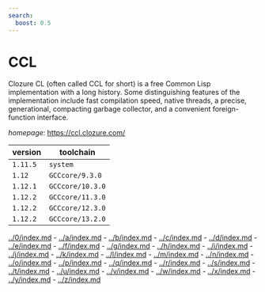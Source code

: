 ```yaml
---
search:
  boost: 0.5
---
```

# CCL

Clozure CL (often called CCL for short) is a free Common Lisp  implementation with a long history. Some distinguishing features of the implementation  include fast compilation speed, native threads, a precise, generational, compacting  garbage collector, and a convenient foreign-function interface.

*homepage*: <https://ccl.clozure.com/>

version | toolchain
--------|----------
``1.11.5`` | ``system``
``1.12`` | ``GCCcore/9.3.0``
``1.12.1`` | ``GCCcore/10.3.0``
``1.12.2`` | ``GCCcore/11.3.0``
``1.12.2`` | ``GCCcore/12.3.0``
``1.12.2`` | ``GCCcore/13.2.0``

[../0/index.md](0) - [../a/index.md](a) - [../b/index.md](b) - [../c/index.md](c) - [../d/index.md](d) - [../e/index.md](e) - [../f/index.md](f) - [../g/index.md](g) - [../h/index.md](h) - [../i/index.md](i) - [../j/index.md](j) - [../k/index.md](k) - [../l/index.md](l) - [../m/index.md](m) - [../n/index.md](n) - [../o/index.md](o) - [../p/index.md](p) - [../q/index.md](q) - [../r/index.md](r) - [../s/index.md](s) - [../t/index.md](t) - [../u/index.md](u) - [../v/index.md](v) - [../w/index.md](w) - [../x/index.md](x) - [../y/index.md](y) - [../z/index.md](z)

